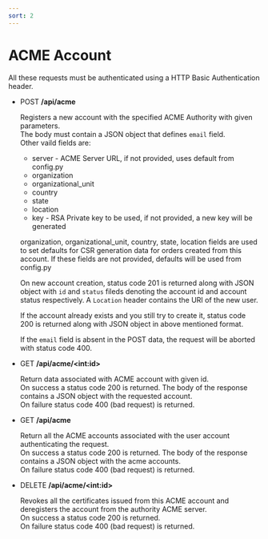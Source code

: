 ```yaml
---
sort: 2
---
```


# ACME Account

All these requests must be authenticated using a HTTP Basic Authentication header.<br>

- POST **/api/acme**

    Registers a new account with the specified ACME Authority with given parameters.<br>
    The body must contain a JSON object that defines `email` field.<br>
    Other vaild fields are:<br>
    * server - ACME Server URL, if not provided, uses default from config.py
    * organization
    * organizational_unit
    * country
    * state
    * location
    * key - RSA Private key to be used, if not provided, a new key will be generated

    organization, organizational_unit, country, state, location fields are used to set defaults for 
    CSR generation data for orders created from this account. If these fields are not provided, defaults will be used from config.py

    On new account creation, status code 201 is returned along with JSON object with `id` and `status` fileds
    denoting the account id and account status respectively. A `Location` header contains the URI of the new user.

    If the account already exists and you still try to create it, status code 200 is returned along with 
    JSON object in above mentioned format.

    If the `email` field is absent in the POST data, the request will be aborted with status code 400.

- GET **/api/acme/&lt;int:id&gt;**

    Return data associated with ACME account with given id.<br>
    On success a status code 200 is returned. The body of the response contains a JSON object with the requested account.<br>
    On failure status code 400 (bad request) is returned.

- GET **/api/acme**

    Return all the ACME accounts associated with the user account authenticating the request.<br>
    On success a status code 200 is returned. The body of the response contains a JSON object with the acme accounts.<br>
    On failure status code 400 (bad request) is returned.

- DELETE **/api/acme/&lt;int:id&gt;**

    Revokes all the certificates issued from this ACME account and deregisters the account from the authority ACME server.<br>
    On success a status code 200 is returned.<br>
    On failure status code 400 (bad request) is returned.
